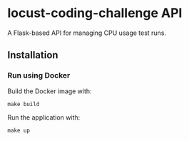 # locust-coding-challenge API

A Flask-based API for managing CPU usage test runs.

## Installation

### Run using Docker

Build the Docker image with:

```
make build
```

Run the application with:

```
make up
```
